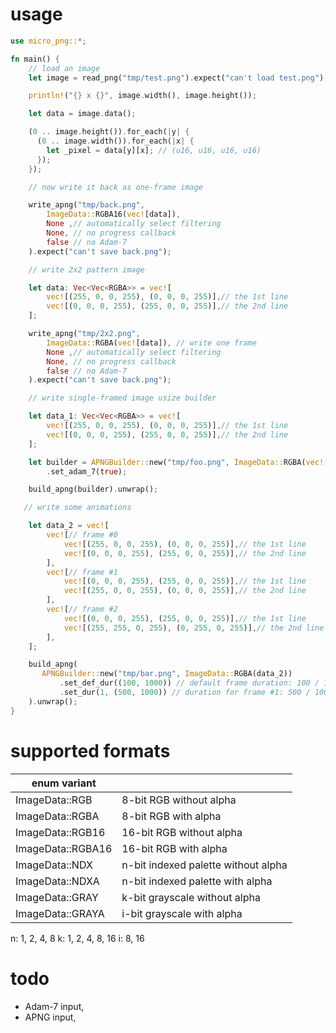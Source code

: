 usage
=====

```rust
use micro_png::*;

fn main() {
    // load an image
    let image = read_png("tmp/test.png").expect("can't load test.png");

    println!("{} x {}", image.width(), image.height());

    let data = image.data();

    (0 .. image.height()).for_each(|y| {
      (0 .. image.width()).for_each(|x| {
        let _pixel = data[y][x]; // (u16, u16, u16, u16)
      });
    });

    // now write it back as one-frame image

    write_apng("tmp/back.png",
        ImageData::RGBA16(vec![data]),
        None ,// automatically select filtering
        None, // no progress callback
        false // no Adam-7
    ).expect("can't save back.png");

    // write 2x2 pattern image

    let data: Vec<Vec<RGBA>> = vec![
        vec![(255, 0, 0, 255), (0, 0, 0, 255)],// the 1st line
        vec![(0, 0, 0, 255), (255, 0, 0, 255)],// the 2nd line
    ];

    write_apng("tmp/2x2.png",
        ImageData::RGBA(vec![data]), // write one frame
        None ,// automatically select filtering
        None, // no progress callback
        false // no Adam-7
    ).expect("can't save back.png");

    // write single-framed image usize builder

    let data_1: Vec<Vec<RGBA>> = vec![
        vec![(255, 0, 0, 255), (0, 0, 0, 255)],// the 1st line
        vec![(0, 0, 0, 255), (255, 0, 0, 255)],// the 2nd line
    ];

    let builder = APNGBuilder::new("tmp/foo.png", ImageData::RGBA(vec![data_1]))
        .set_adam_7(true);

    build_apng(builder).unwrap();

   // write some animations

    let data_2 = vec![
        vec![// frame #0
            vec![(255, 0, 0, 255), (0, 0, 0, 255)],// the 1st line
            vec![(0, 0, 0, 255), (255, 0, 0, 255)],// the 2nd line
        ],
        vec![// frame #1
            vec![(0, 0, 0, 255), (255, 0, 0, 255)],// the 1st line
            vec![(255, 0, 0, 255), (0, 0, 0, 255)],// the 2nd line
        ],
        vec![// frame #2
            vec![(0, 0, 0, 255), (255, 0, 0, 255)],// the 1st line
            vec![(255, 255, 0, 255), (0, 255, 0, 255)],// the 2nd line
        ],
    ];

    build_apng(
       APNGBuilder::new("tmp/bar.png", ImageData::RGBA(data_2))
           .set_def_dur((100, 1000)) // default frame duration: 100 / 1000 [sec]
           .set_dur(1, (500, 1000)) // duration for frame #1: 500 / 1000 [sec]
    ).unwrap();
}
```

supported formats
=================

| enum variant      |                                     |
|-------------------|-------------------------------------|
| ImageData::RGB    | 8-bit RGB without alpha             |
| ImageData::RGBA   | 8-bit RGB with alpha                |
| ImageData::RGB16  | 16-bit RGB without alpha            |
| ImageData::RGBA16 | 16-bit RGB with alpha               |
| ImageData::NDX    | n-bit indexed palette without alpha |
| ImageData::NDXA   | n-bit indexed palette with alpha    |
| ImageData::GRAY   | k-bit grayscale without alpha       |
| ImageData::GRAYA  | i-bit grayscale with alpha          |

n: 1, 2, 4, 8
k: 1, 2, 4, 8, 16
i: 8, 16

todo
====

- Adam-7 input,
- APNG input,

